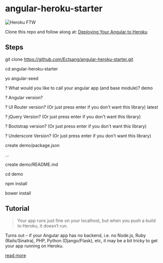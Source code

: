 # angular-heroku-starter

![Heroku FTW](http://upload.wikimedia.org/wikipedia/en/a/a9/Heroku_logo.png)

Clone this repo and follow along at: [Deploying Your Angular to Heroku](http://erictsang.co/deploying-your-angular-to-heroku/)

## Steps
git clone https://github.com/Ectsang/angular-heroku-starter.git

cd angular-heroku-starter

yo angular-seed

? What would you like to call your angular app (and base module)? demo

? Angular version?

? UI Router version? (Or just press enter if you don't want this library) latest

? jQuery Version? (Or just press enter if you don't want this library)

? Bootstrap version? (Or just press enter if you don't want this library)

? Underscore Version? (Or just press enter if you don't want this library)

   create demo/package.json
   
   ...
   
   create demo/README.md

cd demo

npm install

bower install

## Tutorial

> Your app runs just fine on your localhost, but when you push a build to Heroku, it doesn’t run.

Turns out – if your Angular app has no backend, i.e. no Node.js, Ruby (Rails/Sinatra), PHP, Python (Django/Flask), etc, it may be a bit tricky to get your app running on Heroku.

[read more](http://erictsang.co/deploying-your-angular-to-heroku/)


